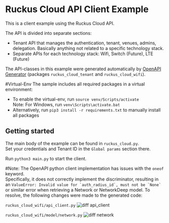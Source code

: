 # Ruckus Cloud API Client Example
This is a client example using the Ruckus Cloud API.

The API is divided into separate sections:
* Tenant API that manages the authentication, tenant, venues, admins, delegation. Basically anything not related to a specific technology stack.
* Separate APIs for each technology stack: Wifi, Switch (Future), LTE (Future)

The API-classes in this example were generated automatically by [OpenAPI Generator](https://github.com/openapitools/openapi-generator) (packages `ruckus_cloud_tenant` and `ruckus_cloud_wifi`).

#Virtual-Env
The sample includes all required packages in a virtual environment:
* To enable the virtual-env, run `source venv/Scripts/activate`  
Note: For Windows, run `venv\Scripts\activate.bat`
* Alternatively, run `pip3 install -r requirements.txt` to manually install all packages

## Getting started
The main body of the example can be found in `ruckus_cloud.py`.  
Set your credentials and Tenant ID in the `Global params` section there.  

Run `python3 main.py` to start the client.

#Note:
The OpenAPI python client implementation has issues with the `oneof` keyword.  
Specifically, it does not correctly implement the discriminator, resulting in an ``ValueError: Invalid value for `auth_radius_id`, must not be `None` ``
 or similar error when retrieving a Network or NetworkDeep model. 
To resolve, the following changes were made to the generated code:

`ruckus_cloud_wifi/api_client.py`
![diff api_client](diff_api_client.png)

`ruckus_cloud_wifi/model/network.py`
![diff network](diff_network.png)

